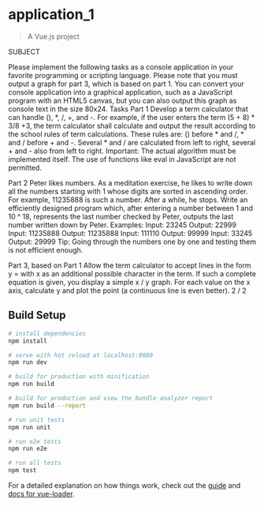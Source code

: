 # application_1

> A Vue.js project

SUBJECT

Please implement the following tasks as a console application in your favorite programming or
scripting language.
Please note that you must output a graph for part 3, which is based on part 1. You can convert your
console application into a graphical application, such as a JavaScript program with an HTML5 canvas,
but you can also output this graph as console text in the size 80x24.
Tasks
Part 1 Develop a term calculator that can handle (), *, /, +, and -. For example, if the user enters the
term (5 + 8) * 3/8 +3, the term calculator shall calculate and output the result according to the school
rules of term calculations.
These rules are: () before * and /, * and / before + and -. Several * and / are calculated from left to
right, several + and - also from left to right.
Important: The actual algorithm must be implemented itself. The use of functions like eval in
JavaScript are not permitted.

Part 2 Peter likes numbers. As a meditation exercise, he likes to write down all the numbers starting
with 1 whose digits are sorted in ascending order. For example, 11235888 is such a number. After a
while, he stops.
Write an efficiently designed program which, after entering a number between 1 and 10 ^ 18,
represents the last number checked by Peter, outputs the last number written down by Peter.
Examples:
Input: 23245 Output: 22999
Input: 11235888 Output: 11235888
Input: 111110 Output: 99999
Input: 33245 Output: 29999
Tip: Going through the numbers one by one and testing them is not efficient enough.

Part 3, based on Part 1 Allow the term calculator to accept lines in the form y = <TERM> with x as an
additional possible character in the term. If such a complete equation is given, you display a simple x /
y graph. For each value on the x axis, calculate y and plot the point (a continuous line is even better).
2 / 2


## Build Setup

``` bash
# install dependencies
npm install

# serve with hot reload at localhost:8080
npm run dev

# build for production with minification
npm run build

# build for production and view the bundle analyzer report
npm run build --report

# run unit tests
npm run unit

# run e2e tests
npm run e2e

# run all tests
npm test
```

For a detailed explanation on how things work, check out the [guide](http://vuejs-templates.github.io/webpack/) and [docs for vue-loader](http://vuejs.github.io/vue-loader).
